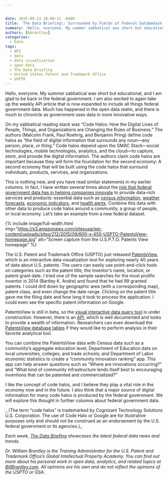 ```yaml
---


date: 2015-09-23 10:00:11 -0400
title: 'The Data Briefing\: Surrounded by Fields of Federal Data&mdash;U.S. Patent and Trademark Office&rsquo;s PatentsView'
summary: 'Hello, everyone. My summer sabbatical was short but educational, and I am glad to be back in the federal government. I am also excited to again take up the weekly API article that is now expanded to include all things federal government data. Much has happened in the open data realm, and there is much'
authors: [bbrantley]
categories:
  - Data
tags:
  - API
  - data
  - data visualization
  - open data
  - The Data Briefing
  - United States Patent and Trademark Office
  - USPTO
---
```


Hello, everyone. My summer sabbatical was short but educational, and I am glad to be back in the federal government. I am also excited to again take up the weekly API article that is now expanded to include all things federal government data. Much has happened in the open data realm, and there is much to chronicle as government uses data in more innovative ways.

On my sabbatical reading stack was &#8220;Code Halos: How the Digital Lives of People, Things, and Organizations are Changing the Rules of Business.&#8221; The authors (Malcolm Frank, Paul Roehrig, and Benjamin Pring) define code halos as “the field of digital information that surrounds any noun—any person, place, or thing.” Code halos depend upon the SMAC Stack—social technologies, mobile technologies, analytics, and the cloud—to capture, store, and provide the digital information. The authors claim code halos are important because they will form the foundation for the second economy: A second economy that will be built using the code halos that surround individuals, products, services, and organizations.

This is nothing new, and you have read similar statements in my earlier columns. In fact, I have written several times about the [role that federal government data has in helping companies innovate](https://www.WHATEVER/2015/04/15/the-api-briefing-how-essential-is-government-data-to-the-american-economy/) to provide data-rich services and products: essential data such as [census information](https://www.WHATEVER/2015/06/03/the-api-briefing-make-it-an-api-the-census-bureaus-census-of-governments/), [weather forecasts](https://www.WHATEVER/2014/07/09/the-api-briefing-how-apis-provide-localized-information-noaas-weather-service-data-and-fccs-broadband-services-map/), [economic indicators](https://www.WHATEVER/2014/11/26/the-api-briefing-fred-and-alfred-serve-up-a-buffet-of-economic-data/), and [health alerts](https://www.WHATEVER/2014/10/08/the-api-briefing-cdcs-api-delivers-free-up-to-date-health-information-for-your-blog-or-website/). Combine this data with other data to produce code halos around a community, a group of people, or local economy. Let’s take an example from a new federal dataset.


{% include image/full-width.html img="https://s3.amazonaws.com/sitesusa/wp-content/uploads/sites/212/2015/09/600-x-450-USPTO-PatentsView-homepage.jpg" alt="Screen capture from the U.S.P.T.O. Patents View homepage" %}

The U.S. Patent and Trademark Office (USPTO) just released <a href="http://www.patentsview.org/web/" target="_blank">PatentsView</a>, which is an interactive data visualization tool for exploring nearly 40 years of data about U.S. patents. The users can easily use point-and-click tools on categories such as the patent title, the inventor’s name, location, or patent grant date. I tried one of the sample searches for the most prolific inventor in 2014 (Bartley K. Andre) and found that he had 99 granted patents. I could drill down by geographic area (with a corresponding map), patent class, and even change the date range. Clicking on the patent title gave me the filing date and how long it took to process the application. I could even see the specific patent information on Google.

PatentsView is still in beta, so the <a href="http://www.patentsview.org/query/" target="_blank">visual interactive data query tool</a> is under construction. However, there is an <a href="http://www.patentsview.org/api/query-language.html" target="_blank">API</a>, which is well documented and looks to provide a wealth of information. Researchers can even download the <a href="http://www.patentsview.org/download/" target="_blank">PatentsView database tables</a> if they would like to perform analysis in their favorite analytical tool.

You can combine the PatentsView data with Census data such as a community’s aggregate education level; Department of Education data on local universities, colleges, and trade schools; and Department of Labor economic statistics to create a “community innovation ranking” app. This app can help answer questions such as “Where are innovations occurring?” and “What kind of community infrastructure lends itself best to encouraging inventions that can be patented and commercialized?”

I like the concept of code halos, and I believe they play a vital role in the economy now and in the future. I also think that a major source of digital information for many code halos is produced by the federal government. We will explore this thought in further columns about federal government data.

_ (The term “code halos” is trademarked by Cognizant Technology Solutions U.S. Corporation. The use of Code Halo or Google are for illustrative purposes only and should not be construed as an endorsement by the U.S. federal government or its agencies.)_

_Each week, [The Data Briefing](https://www.WHATEVER/tag/the-data-briefing/) showcases the latest federal data news and trends._

_Dr. William Brantley is the Training Administrator for the U.S. Patent and Trademark Office’s Global Intellectual Property Academy. You can find out more about his personal work in open data, analytics, and related topics at [BillBrantley.com](http://billbrantley.com/). All opinions are his own and do not reflect the opinions of the USPTO or GSA._